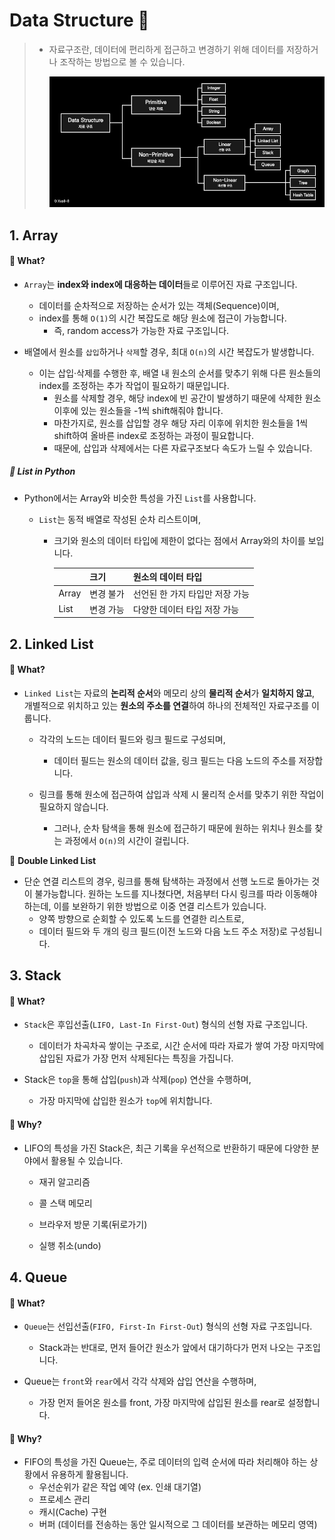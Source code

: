 # Data Structure 📂

> - 자료구조란, 데이터에 편리하게 접근하고 변경하기 위해 데이터를 저장하거나 조작하는 방법으로 볼 수 있습니다.
>
>   ![data_structure](assets/1-1.DataStructure.assets/data_structure.jpg)



## 1. Array

#### 🚩 What?

- `Array`는 **index와 index에 대응하는 데이터**들로 이루어진 자료 구조입니다.
  - 데이터를 순차적으로 저장하는 순서가 있는 객체(Sequence)이며,
  - index를 통해 `O(1)`의 시간 복잡도로 해당 원소에 접근이 가능합니다.
    - 즉, random access가 가능한 자료 구조입니다.

- 배열에서 원소를 `삽입`하거나 `삭제`할 경우, 최대 `O(n)`의 시간 복잡도가 발생합니다.
  - 이는 삽입·삭제를 수행한 후, 배열 내 원소의 순서를 맞추기 위해 다른 원소들의 index를 조정하는 추가 작업이 필요하기 때문입니다.
    - 원소를 삭제할 경우, 해당 index에 빈 공간이 발생하기 때문에 삭제한 원소 이후에 있는 원소들을 -1씩 shift해줘야 합니다.
    - 마찬가지로, 원소를 삽입할 경우 해당 자리 이후에 위치한 원소들을 1씩 shift하여 올바른 index로 조정하는 과정이 필요합니다.
    - 때문에, 삽입과 삭제에서는 다른 자료구조보다 속도가 느릴 수 있습니다.



##### 📌 List in Python

- Python에서는 Array와 비슷한 특성을 가진 `List`를 사용합니다.

  - `List`는 동적 배열로 작성된 순차 리스트이며,

    - 크기와 원소의 데이터 타입에 제한이 없다는 점에서 Array와의 차이를 보입니다.

      |       | 크기      | 원소의 데이터 타입              |
      | ----- | --------- | ------------------------------- |
      | Array | 변경 불가 | 선언된 한 가지 타입만 저장 가능 |
      | List  | 변경 가능 | 다양한 데이터 타입 저장 가능    |



## 2. Linked List

#### 🚩 What?

- `Linked List`는 자료의 **논리적 순서**와 메모리 상의 **물리적 순서**가 **일치하지 않고**, 개별적으로 위치하고 있는 **원소의 주소를 연결**하여 하나의 전체적인 자료구조를 이룹니다.

  - 각각의 노드는 데이터 필드와 링크 필드로 구성되며, 

    - 데이터 필드는 원소의 데이터 값을, 링크 필드는 다음 노드의 주소를 저장합니다.

  - 링크를 통해 원소에 접근하여 삽입과 삭제 시 물리적 순서를 맞추기 위한 작업이 필요하지 않습니다.

    - 그러나, 순차 탐색을 통해 원소에 접근하기 때문에 원하는 위치나 원소를 찾는 과정에서 `O(n)`의 시간이 걸립니다.

    

📌 **Double Linked List**

- 단순 연결 리스트의 경우, 링크를 통해 탐색하는 과정에서 선행 노드로 돌아가는 것이 불가능합니다. 원하는 노드를 지나쳤다면, 처음부터 다시 링크를 따라 이동해야 하는데, 이를 보완하기 위한 방법으로 이중 연결 리스트가 있습니다.
  - 양쪽 방향으로 순회할 수 있도록 노드를 연결한 리스트로, 
  - 데이터 필드와 두 개의 링크 필드(이전 노드와 다음 노드 주소 저장)로 구성됩니다.



## 3. Stack

#### 🚩 What?

- `Stack`은 후입선출(`LIFO, Last-In First-Out`) 형식의 선형 자료 구조입니다.
  - 데이터가 차곡차곡 쌓이는 구조로, 시간 순서에 따라 자료가 쌓여 가장 마지막에 삽입된 자료가 가장 먼저 삭제된다는 특징을 가집니다.

- Stack은 `top`을 통해 삽입(`push`)과 삭제(`pop`) 연산을  수행하며, 
  - 가장 마지막에 삽입한 원소가 `top`에 위치합니다.



#### 🚩 Why?

- LIFO의 특성을 가진 Stack은, 최근 기록을 우선적으로 반환하기 때문에 다양한 분야에서 활용될 수 있습니다.

  - 재귀 알고리즘

  - 콜 스택 메모리

  - 브라우저 방문 기록(뒤로가기)

  - 실행 취소(undo)

    

## 4. Queue

#### 🚩 What?

- `Queue`는 선입선출(`FIFO, First-In First-Out`) 형식의 선형 자료 구조입니다.
  - Stack과는 반대로, 먼저 들어간 원소가 앞에서 대기하다가 먼저 나오는 구조입니다.

- Queue는 `front`와 `rear`에서 각각 삭제와 삽입 연산을 수행하며,
  - 가장 먼저 들어온 원소를 front, 가장 마지막에 삽입된 원소를 rear로 설정합니다.



#### 🚩 Why?

- FIFO의 특성을 가진 Queue는, 주로 데이터의 입력 순서에 따라 처리해야 하는 상황에서 유용하게 활용됩니다.
  - 우선순위가 같은 작업 예약 (ex. 인쇄 대기열)
  - 프로세스 관리
  - 캐시(Cache) 구현
  - 버퍼 (데이터를 전송하는 동안 일시적으로 그 데이터를 보관하는 메모리 영역)


